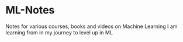 # ML-Notes
Notes for various courses, books and videos on Machine Learning I am learning from in my journey to level up in ML
